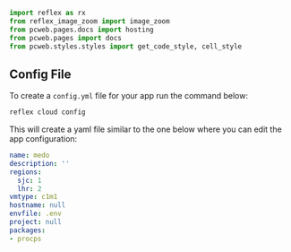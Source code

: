 ```python exec
import reflex as rx
from reflex_image_zoom import image_zoom
from pcweb.pages.docs import hosting 
from pcweb.pages import docs
from pcweb.styles.styles import get_code_style, cell_style

```
## Config File

To create a `config.yml` file for your app run the command below:

```bash
reflex cloud config
```

This will create a yaml file similar to the one below where you can edit the app configuration:

```yaml
name: medo
description: ''
regions:
  sjc: 1
  lhr: 2
vmtype: c1m1
hostname: null
envfile: .env
project: null
packages:
- procps
```

